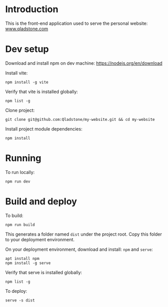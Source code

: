 # Introduction

This is the front-end application used to serve the personal website: www.qladstone.com

# Dev setup

Download and install npm on dev machine:
https://nodejs.org/en/download

Install vite:
```
npm install -g vite
```

Verify that vite is installed globally:
```
npm list -g
```

Clone project:
```
git clone git@github.com:Qladstone/my-website.git && cd my-website
```

Install project module dependencies:
```
npm install
```

# Running

To run locally:

```
npm run dev
```

# Build and deploy

To build:
```
npm run build
```

This generates a folder named `dist` under the project root. Copy this folder to your deployment environment.

On your deployment environment, download and install: `npm` and `serve`:
```
apt install npm
npm install -g serve
```

Verify that serve is installed globally:
```
npm list -g
```

To deploy:
```
serve -s dist
```
